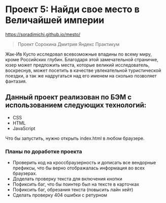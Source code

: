 # Проект 5: Найди свое место в Величайшей империи

https://soradimichi.github.io/mesto/

> Проект Сорокина Дмитрия Яндекс Практикум

Жак-Ив Кусто исследовал всевозможные впадины по всему миру, кроме Российских глубин.
Благодаря этой замечательной страничке, юзер может предложить места, которые великий исследователь, воскреснув,
может посетить в качестве увлекательной туристической поездки, а так же надругаться над его именем на сколько позволяет фантазия.

## Данный проект реализован по БЭМ с использованием следующих технологий:

* CSS
* HTML
* JavaScript

Что бы запустить, нужно открыть index.html в любом браузере.

### Планы по доработке проекта

* Проверить код на кроссбраузерность и дописать все вендорные префиксы, что бы верно отображалась информация во всех браузерах.
* Доделать проверку текста для включения кнопки
* Пофиксить баг, что бы поинтер был на тексте в карточках
* Пофиксить баг, обрезания текста (повысить лайн хейт)
* Сделать проверку 404 ошибки с ретурном

